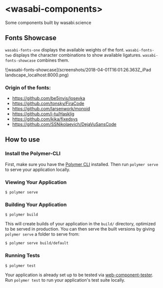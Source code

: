 # \<wasabi-components\>

Some components built by wasabi.science

## Fonts Showcase

`wasabi-fonts-one` displays the available weights of the font.
`wasabi-fonts-two` displays the character combinations to show available ligatures. 
`wasabi-fonts-showcase` combines them.

![wasabi-fonts-showcase](screenshots/2018-04-01T16:01:26.363Z_iPad landscape_localhost:8000.png)

###  Origin of the fonts:

* https://github.com/be5invis/Iosevka
* https://github.com/tonsky/FiraCode
* https://github.com/larsenwork/monoid
* https://github.com/i-tu/Hasklig
* https://github.com/kika/fixedsys
* https://github.com/SSNikolaevich/DejaVuSansCode

## How to use

### Install the Polymer-CLI

First, make sure you have the [Polymer CLI](https://www.npmjs.com/package/polymer-cli) installed. Then run `polymer serve` to serve your application locally.

### Viewing Your Application

```
$ polymer serve
```

### Building Your Application

```
$ polymer build
```

This will create builds of your application in the `build/` directory, optimized to be served in production. You can then serve the built versions by giving `polymer serve` a folder to serve from:

```
$ polymer serve build/default
```

### Running Tests

```
$ polymer test
```

Your application is already set up to be tested via [web-component-tester](https://github.com/Polymer/web-component-tester). Run `polymer test` to run your application's test suite locally.
